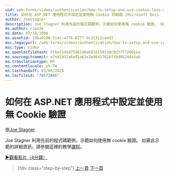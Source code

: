 ```yaml
---
uid: web-forms/videos/authentication/how-to-setup-and-use-cookie-less-authentication-in-an-aspnet-application
title: 如何在 ASP.NET 應用程式中設定並使用無 Cookie 的驗證 |Microsoft Docs
author: JoeStagner
description: Joe Stagner 利用先前的程式碼範例，示範如何使用無 cookie 驗證。 如需有關此示範的詳細資訊，教學課程位於 。
ms.author: riande
ms.date: 07/16/2008
ms.assetid: 10ba9106-514c-4776-8277-9c31312ceed2
msc.legacyurl: /web-forms/videos/authentication/how-to-setup-and-use-cookie-less-authentication-in-an-aspnet-application
msc.type: video
ms.openlocfilehash: ff6e21dad7598146a681615913dcbd37f72001ee
ms.sourcegitcommit: e7e91932a6e91a63e2e46417626f39d6b244a3ab
ms.translationtype: MT
ms.contentlocale: zh-TW
ms.lasthandoff: 03/06/2020
ms.locfileid: "78572846"
---
```

# <a name="how-to-setup-and-use-cookie-less-authentication-in-an-aspnet-application"></a>如何在 ASP.NET 應用程式中設定並使用無 Cookie 驗證

依[Joe Stagner](https://github.com/JoeStagner)

Joe Stagner 利用先前的程式碼範例，示範如何使用無 cookie 驗證。 如需此示範的詳細資訊，請參閱這裡的教學[課程](../../overview/older-versions-security/introduction/forms-authentication-configuration-and-advanced-topics-vb.md)。

[&#9654;觀看影片（4分鐘）](https://channel9.msdn.com/Blogs/ASP-NET-Site-Videos/how-to-setup-and-use-cookie-less-authentication-in-an-aspnet-application)

> [!div class="step-by-step"]
> [上一頁](how-to-change-the-forms-authentication-properties.md)
> [下一頁](asp-forms-login-relocation.md)
